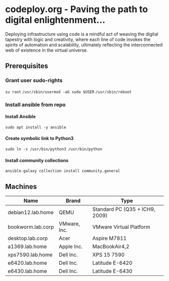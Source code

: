 # codeploy.org - Paving the path to digital enlightenment...

Deploying infrastructure using code is a mindful act of weaving the digital tapestry with logic and creativity, where each line of code invokes the spirits of automation and scalability, ultimately reflecting the interconnected web of existence in the virtual universe.

## Prerequisites

### Grant user sudo-rights

`su root`
`/usr/sbin/usermod -aG sudo $USER`
`/usr/sbin/reboot`

### Install ansible from repo

#### Install Ansible
`sudo apt install -y ansible`
#### Create symbolic link to Python3 
`sudo ln -s /usr/bin/python3 /usr/bin/python`
#### Install community collections
`ansible-galaxy collection install community.general`

## Machines

| Name | Brand | Type |
| --- | --- | --- |
| debian12.lab.home | QEMU | Standard PC (Q35 + ICH9, 2009) |
| bookworm.lab.corp | VMware, Inc.| VMware Virtual Platform |
| desktop.lab.corp | Acer | Aspire M7811 |
| a1369.lab.home | Apple Inc. | MacBookAir4,2 |
| xps7590.lab.home | Dell Inc. | XPS 15 7590 |
| e6420.lab.home | Dell Inc. | Latitude E-6420 |
| e6430.lab.home | Dell Inc. | Latitude E-6430 |
